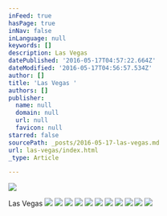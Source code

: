 ```yaml
---
inFeed: true
hasPage: true
inNav: false
inLanguage: null
keywords: []
description: Las Vegas
datePublished: '2016-05-17T04:57:22.664Z'
dateModified: '2016-05-17T04:56:57.534Z'
author: []
title: 'Las Vegas '
authors: []
publisher:
  name: null
  domain: null
  url: null
  favicon: null
starred: false
sourcePath: _posts/2016-05-17-las-vegas.md
url: las-vegas/index.html
_type: Article

---
```

![](https://the-grid-user-content.s3-us-west-2.amazonaws.com/6973dfd9-147c-42b9-b1d8-484f31b16552.jpg)

Las Vegas
![](https://the-grid-user-content.s3-us-west-2.amazonaws.com/7bc0dd95-cf1b-4d96-9835-6e73440109fd.jpg)
![](https://the-grid-user-content.s3-us-west-2.amazonaws.com/dd967ee8-bbfa-4771-ae61-3a53e5ea921d.jpg)
![](https://the-grid-user-content.s3-us-west-2.amazonaws.com/a9bb21a8-9ac5-4a1c-bb2b-db0f953f747b.jpg)
![](https://the-grid-user-content.s3-us-west-2.amazonaws.com/6049c7e9-3709-4171-8933-d20f3ab42439.jpg)
![](https://the-grid-user-content.s3-us-west-2.amazonaws.com/3aa2f4bd-7273-4d69-a1a7-0c1800f5cb4c.jpg)
![](https://the-grid-user-content.s3-us-west-2.amazonaws.com/bb81a2b3-f269-4a8b-91f8-f49b370ea0bf.jpg)
![](https://the-grid-user-content.s3-us-west-2.amazonaws.com/b2730d4c-c548-4c1b-843f-867eb358a7be.jpg)
![](https://the-grid-user-content.s3-us-west-2.amazonaws.com/9497a81e-68be-4e4e-8594-8402d249d3d2.jpg)
![](https://the-grid-user-content.s3-us-west-2.amazonaws.com/24767899-10cc-4f9c-8394-852b3b586703.jpg)
![](https://the-grid-user-content.s3-us-west-2.amazonaws.com/f6a9b48f-5a1d-4b89-a2ad-f4dedeeecba3.jpg)
![](https://the-grid-user-content.s3-us-west-2.amazonaws.com/5edbbe12-f779-40f8-b400-8b195eca9ac0.jpg)